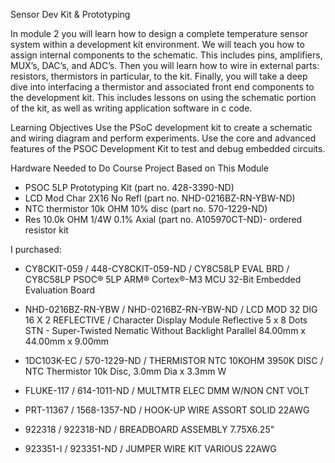 Sensor Dev Kit & Prototyping

In module 2 you will learn how to design a complete temperature sensor system within a development kit environment. We will teach you how to assign internal components to the schematic. This includes pins, amplifiers, MUX’s, DAC’s, and ADC’s. Then you will learn how to wire in external parts: resistors, thermistors in particular, to the kit. Finally, you will take a deep dive into interfacing a thermistor and associated front end components to the development kit. This includes lessons on using the schematic portion of the kit, as well as writing application software in c code.

Learning Objectives
Use the PSoC development kit to create a schematic and wiring diagram and perform experiments.
Use the core and advanced features of the PSOC Development Kit to test and debug embedded circuits.

Hardware Needed to Do Course Project Based on This Module
- PSOC 5LP Prototyping Kit (part no. 428-3390-ND)
- LCD Mod Char 2X16 No Refl (part no. NHD-0216BZ-RN-YBW-ND)
- NTC thermistor 10k OHM 10% disc (part no. 570-1229-ND)
- Res 10.0k OHM 1/4W 0.1% Axial (part no. A105970CT-ND)- ordered resistor kit

I purchased:
- CY8CKIT-059 / 448-CY8CKIT-059-ND / CY8C58LP EVAL BRD / CY8C58LP PSOC® 5LP ARM® Cortex®-M3 MCU 32-Bit Embedded Evaluation Board

- NHD-0216BZ-RN-YBW / NHD-0216BZ-RN-YBW-ND / LCD MOD 32 DIG 16 X 2 REFLECTIVE /	Character Display Module Reflective 5 x 8 Dots STN - Super-Twisted Nematic Without Backlight Parallel 84.00mm x 44.00mm x 9.00mm

- 1DC103K-EC / 570-1229-ND / THERMISTOR NTC 10KOHM 3950K DISC / NTC Thermistor 10k Disc, 3.0mm Dia x 3.3mm W

- FLUKE-117 / 614-1011-ND / MULTMTR ELEC DMM W/NON CNT VOLT
- PRT-11367 / 1568-1357-ND / HOOK-UP WIRE ASSORT SOLID 22AWG
- 922318 / 922318-ND / BREADBOARD ASSEMBLY 7.75X6.25"
- 923351-I / 923351-ND / JUMPER WIRE KIT VARIOUS 22AWG
